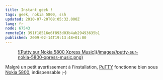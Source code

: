 ```yaml
---
title: Instant geek !
tags: geek, nokia 5800, ssh
updated: 2010-07-20T08:05:32.000Z
lang: fr
node: 67543
remoteId: 391f18516e6f893d03b4ab29493635b1
published: 2009-02-14T19:13:48+01:00
---
```

<figure class="object-center"><a href="/images/putty-sur-nokia-5800-xpress-music.png">![Putty sur Nokia 5800 Xpress Music](/images//putty-sur-nokia-5800-xpress-music.png)
</a></figure>


Malgré un petit avertissement à l'installation, [PuTTY](http://s2putty.sourceforge.net/) fonctionne bien sous [Nokia 5800](/post/nokia-5800-mon-nouveau-jouet), indispensable ;-)

